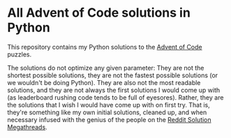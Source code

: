 # All Advent of Code solutions in Python

This repository contains my Python solutions to the [Advent of Code](https://adventofcode.com/) puzzles.

The solutions do not optimize any given parameter: They are not the shortest possible solutions, they are not the fastest possible solutions (or we wouldn't be doing Python). They are also not the most readable solutions, and they are not always the first solutions I would come up with (as leaderboard rushing code tends to be full of eyesores). Rather, they are the solutions that I wish I would have come up with on first try. That is, they're something like my own initial solutions, cleaned up, and when necessary infused with the genius of the people on the [Reddit Solution Megathreads](https://www.reddit.com/r/adventofcode/wiki/solution_megathreads).
